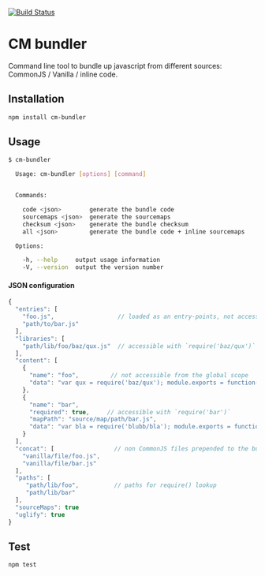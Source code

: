 [![Build Status](https://travis-ci.org/cargomedia/cm-bundler.svg?branch=master)](https://travis-ci.org/cargomedia/cm-bundler)

CM bundler
==========

Command line tool to bundle up javascript from different sources: CommonJS / Vanilla / inline code.


Installation
------------

```bash
npm install cm-bundler
```

Usage
-----

```bash
$ cm-bundler

  Usage: cm-bundler [options] [command]


  Commands:

    code <json>        generate the bundle code
    sourcemaps <json>  generate the sourcemaps
    checksum <json>    generate the bundle checksum
    all <json>         generate the bundle code + inline sourcemaps

  Options:

    -h, --help     output usage information
    -V, --version  output the version number
```

#### JSON configuration

```js
{
  "entries": [
    "foo.js",                  // loaded as an entry-points, not accessible from the global scope    
    "path/to/bar.js"
  ],
  "libraries": [         
    "path/lib/foo/baz/qux.js"  // accessible with `require('baz/qux')` (see "paths")
  ],
  "content": [
    {
      "name": "foo",         // not accessible from the global scope
      "data": "var qux = require('baz/qux'); module.exports = function() { //something... };"
    },
    {
      "name": "bar", 
      "required": true,     // accessible with `require('bar')`
      "mapPath": "source/map/path/bar.js", 
      "data": "var bla = require('blubb/bla'); module.exports = function() { //something... };"
    }
  ],
  "concat": [                 // non CommonJS files prepended to the bundle
    "vanilla/file/foo.js",
    "vanilla/file/bar.js"
  ],
  "paths": [
     "path/lib/foo",          // paths for require() lookup
     "path/lib/bar"
  ],
  "sourceMaps": true        
  "uglify": true             
}
```


Test
----

```bash
npm test
```
